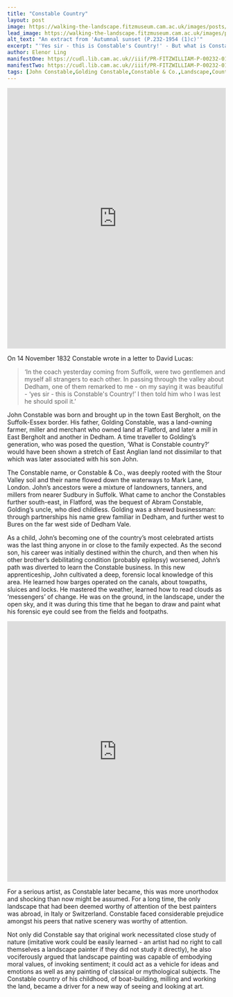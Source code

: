 ```yaml
---
title: "Constable Country"
layout: post
image: https://walking-the-landscape.fitzmuseum.cam.ac.uk/images/posts/PR-FITZWILLIAM-P-00232-01954-00001-C-000-00001_postcrop_preview.jpg
lead_image: https://walking-the-landscape.fitzmuseum.cam.ac.uk/images/posts/PR-FITZWILLIAM-P-00232-01954-00001-C-000-00001_postcrop.jpg
alt_text: "An extract from 'Autumnal sunset (P.232-1954 (1)c)'"
excerpt: "'Yes sir - this is Constable's Country!' - But what is Constable country?"
author: Elenor Ling
manifestOne: https://cudl.lib.cam.ac.uk//iiif/PR-FITZWILLIAM-P-00232-01954-00001-A
manifestTwo: https://cudl.lib.cam.ac.uk//iiif/PR-FITZWILLIAM-P-00232-01954-00001-C
tags: [John Constable,Golding Constable,Constable & Co.,Landscape,Countryside,Constable Country]
---
```

<iframe src="https://fitzmuseum.cam.ac.uk/uv.html#?manifest={{ page.manifestOne }}&c=0&m=0&cv=0&config=&locales=en-GB:English (GB),cy-GB:Cymraeg,fr-FR:Français (FR),pl-PL:Polski,sv-SE:Svenska&r=0" width="100%" height="600" allowfullscreen frameborder="0"></iframe>

On 14 November 1832 Constable wrote in a letter to David Lucas: 
> ‘In the coach yesterday coming from Suffolk, were two gentlemen and myself all strangers to each other. In passing through the valley about Dedham, one of them remarked to me - on my saying it was beautiful - ‘yes sir - this is Constable's Country!’ I then told him who I was lest he should spoil it.’

John Constable was born and brought up in the town East Bergholt, on the Suffolk-Essex border. His father, Golding Constable, was a land-owning farmer, miller and merchant who owned land at Flatford, and later a mill in East Bergholt and another in Dedham. A time traveller to Golding’s generation, who was posed the question, ‘What is Constable country?’ would have been shown a stretch of East Anglian land not dissimilar to that which was later associated with his son John.

The Constable name, or Constable & Co., was deeply rooted with the Stour Valley soil and their name flowed down the waterways to Mark Lane, London. John’s ancestors were a mixture of landowners, tanners, and millers from nearer Sudbury in Suffolk. What came to anchor the Constables further south-east, in Flatford, was the bequest of Abram Constable, Golding’s uncle, who died childless. Golding was a shrewd businessman: through partnerships his name grew familiar in Dedham, and further west to Bures on the far west side of Dedham Vale.

As a child, John’s becoming one of the country’s most celebrated artists was the last thing anyone in or close to the family expected. As the second son, his career was initially destined within the church, and then when his other brother’s debilitating condition (probably epilepsy) worsened, John’s path was diverted to learn the Constable business. In this new apprenticeship, John cultivated a deep, forensic local knowledge of this area. He learned how barges operated on the canals, about towpaths, sluices and locks. He mastered the weather, learned how to read clouds as ‘messengers’ of change. He was on the ground, in the landscape, under the open sky, and it was during this time that he began to draw and paint what his forensic eye could see from the fields and footpaths.

<iframe src="https://fitzmuseum.cam.ac.uk/uv.html#?manifest={{ page.manifestTwo }}&c=0&m=0&cv=0&config=&locales=en-GB:English (GB),cy-GB:Cymraeg,fr-FR:Français (FR),pl-PL:Polski,sv-SE:Svenska&r=0" width="100%" height="600" allowfullscreen frameborder="0"></iframe>

For a serious artist, as Constable later became, this was more unorthodox and shocking than now might be assumed. For a long time, the only landscape that had been deemed worthy of attention of the best painters was abroad, in Italy or Switzerland. Constable faced considerable prejudice amongst his peers that native scenery was worthy of attention. 

Not only did Constable say that original work necessitated close study of nature (imitative work could be easily learned - an artist had no right to call themselves a landscape painter if they did not study it directly), he also vociferously argued that landscape painting was capable of embodying moral values, of invoking sentiment; it could act as a vehicle for ideas and emotions as well as any painting of classical or mythological subjects. The Constable country of his childhood, of boat-building, milling and working the land, became a driver for a new way of seeing and looking at art.
